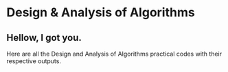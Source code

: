 # Design & Analysis of Algorithms

<h2> Hellow, I got you. </h2>
Here are all the Design and Analysis of Algorithms practical codes with their respective outputs.
